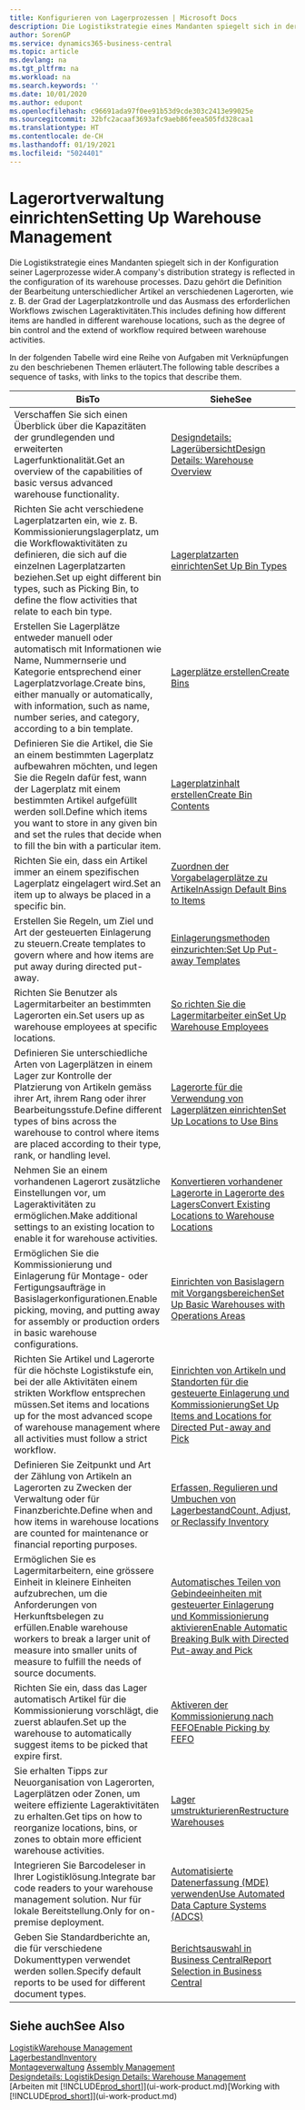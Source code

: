 ```yaml
---
title: Konfigurieren von Lagerprozessen | Microsoft Docs
description: Die Logistikstrategie eines Mandanten spiegelt sich in der Konfiguration seiner Lagerprozesse wider. Dazu gehört die Definition der Bearbeitung unterschiedlicher Artikel an verschiedenen Lagerorten, wie z. B. der Grad der Lagerplatzkontrolle und das Ausmass des erforderlichen Workflows zwischen Lageraktivitäten.
author: SorenGP
ms.service: dynamics365-business-central
ms.topic: article
ms.devlang: na
ms.tgt_pltfrm: na
ms.workload: na
ms.search.keywords: ''
ms.date: 10/01/2020
ms.author: edupont
ms.openlocfilehash: c96691ada97f0ee91b53d9cde303c2413e99025e
ms.sourcegitcommit: 32bfc2acaaf3693afc9aeb86feea505fd328caa1
ms.translationtype: HT
ms.contentlocale: de-CH
ms.lasthandoff: 01/19/2021
ms.locfileid: "5024401"
---
```

# <a name="setting-up-warehouse-management"></a><span data-ttu-id="cc704-104">Lagerortverwaltung einrichten</span><span class="sxs-lookup"><span data-stu-id="cc704-104">Setting Up Warehouse Management</span></span>
<span data-ttu-id="cc704-105">Die Logistikstrategie eines Mandanten spiegelt sich in der Konfiguration seiner Lagerprozesse wider.</span><span class="sxs-lookup"><span data-stu-id="cc704-105">A company's distribution strategy is reflected in the configuration of its warehouse processes.</span></span> <span data-ttu-id="cc704-106">Dazu gehört die Definition der Bearbeitung unterschiedlicher Artikel an verschiedenen Lagerorten, wie z. B. der Grad der Lagerplatzkontrolle und das Ausmass des erforderlichen Workflows zwischen Lageraktivitäten.</span><span class="sxs-lookup"><span data-stu-id="cc704-106">This includes defining how different items are handled in different warehouse locations, such as the degree of bin control and the extend of workflow required between warehouse activities.</span></span>  

 <span data-ttu-id="cc704-107">In der folgenden Tabelle wird eine Reihe von Aufgaben mit Verknüpfungen zu den beschriebenen Themen erläutert.</span><span class="sxs-lookup"><span data-stu-id="cc704-107">The following table describes a sequence of tasks, with links to the topics that describe them.</span></span>   

|<span data-ttu-id="cc704-108">**Bis**</span><span class="sxs-lookup"><span data-stu-id="cc704-108">**To**</span></span>|<span data-ttu-id="cc704-109">**Siehe**</span><span class="sxs-lookup"><span data-stu-id="cc704-109">**See**</span></span>|  
|------------|-------------|  
|<span data-ttu-id="cc704-110">Verschaffen Sie sich einen Überblick über die Kapazitäten der grundlegenden und erweiterten Lagerfunktionalität.</span><span class="sxs-lookup"><span data-stu-id="cc704-110">Get an overview of the capabilities of basic versus advanced warehouse functionality.</span></span>|[<span data-ttu-id="cc704-111">Designdetails: Lagerübersicht</span><span class="sxs-lookup"><span data-stu-id="cc704-111">Design Details: Warehouse Overview</span></span>](design-details-warehouse-overview.md)|  
|<span data-ttu-id="cc704-112">Richten Sie acht verschiedene Lagerplatzarten ein, wie z. B. Kommissionierungslagerplatz, um die Workflowaktivitäten zu definieren, die sich auf die einzelnen Lagerplatzarten beziehen.</span><span class="sxs-lookup"><span data-stu-id="cc704-112">Set up eight different bin types, such as Picking Bin, to define the flow activities that relate to each bin type.</span></span>|[<span data-ttu-id="cc704-113">Lagerplatzarten einrichten</span><span class="sxs-lookup"><span data-stu-id="cc704-113">Set Up Bin Types</span></span>](warehouse-how-to-set-up-bin-types.md)|  
|<span data-ttu-id="cc704-114">Erstellen Sie Lagerplätze entweder manuell oder automatisch mit Informationen wie Name, Nummernserie und Kategorie entsprechend einer Lagerplatzvorlage.</span><span class="sxs-lookup"><span data-stu-id="cc704-114">Create bins, either manually or automatically, with information, such as name, number series, and category, according to a bin template.</span></span>|[<span data-ttu-id="cc704-115">Lagerplätze erstellen</span><span class="sxs-lookup"><span data-stu-id="cc704-115">Create Bins</span></span>](warehouse-how-to-create-individual-bins.md)|  
|<span data-ttu-id="cc704-116">Definieren Sie die Artikel, die Sie an einem bestimmten Lagerplatz aufbewahren möchten, und legen Sie die Regeln dafür fest, wann der Lagerplatz mit einem bestimmten Artikel aufgefüllt werden soll.</span><span class="sxs-lookup"><span data-stu-id="cc704-116">Define which items you want to store in any given bin and set the rules that decide when to fill the bin with a particular item.</span></span>|[<span data-ttu-id="cc704-117">Lagerplatzinhalt erstellen</span><span class="sxs-lookup"><span data-stu-id="cc704-117">Create Bin Contents</span></span>](warehouse-how-to-set-up-bin-contents.md)|  
|<span data-ttu-id="cc704-118">Richten Sie ein, dass ein Artikel immer an einem spezifischen Lagerplatz eingelagert wird.</span><span class="sxs-lookup"><span data-stu-id="cc704-118">Set an item up to always be placed in a specific bin.</span></span>|[<span data-ttu-id="cc704-119">Zuordnen der Vorgabelagerplätze zu Artikeln</span><span class="sxs-lookup"><span data-stu-id="cc704-119">Assign Default Bins to Items</span></span>](warehouse-how-to-assign-default-bins-to-items.md)|
|<span data-ttu-id="cc704-120">Erstellen Sie Regeln, um Ziel und Art der gesteuerten Einlagerung zu steuern.</span><span class="sxs-lookup"><span data-stu-id="cc704-120">Create templates to govern where and how items are put away during directed put-away.</span></span>|[<span data-ttu-id="cc704-121">Einlagerungsmethoden einzurichten:</span><span class="sxs-lookup"><span data-stu-id="cc704-121">Set Up Put-away Templates</span></span>](warehouse-how-to-set-up-put-away-templates.md)|
|<span data-ttu-id="cc704-122">Richten Sie Benutzer als Lagermitarbeiter an bestimmten Lagerorten ein.</span><span class="sxs-lookup"><span data-stu-id="cc704-122">Set users up as warehouse employees at specific locations.</span></span>|[<span data-ttu-id="cc704-123">So richten Sie die Lagermitarbeiter ein</span><span class="sxs-lookup"><span data-stu-id="cc704-123">Set Up Warehouse Employees</span></span>](warehouse-how-to-set-up-warehouse-employees.md)|
|<span data-ttu-id="cc704-124">Definieren Sie unterschiedliche Arten von Lagerplätzen in einem Lager zur Kontrolle der Platzierung von Artikeln gemäss ihrer Art, ihrem Rang oder ihrer Bearbeitungsstufe.</span><span class="sxs-lookup"><span data-stu-id="cc704-124">Define different types of bins across the warehouse to control where items are placed according to their type, rank, or handling level.</span></span>|[<span data-ttu-id="cc704-125">Lagerorte für die Verwendung von Lagerplätzen einrichten</span><span class="sxs-lookup"><span data-stu-id="cc704-125">Set Up Locations to Use Bins</span></span>](warehouse-how-to-set-up-locations-to-use-bins.md)|
|<span data-ttu-id="cc704-126">Nehmen Sie an einem vorhandenen Lagerort zusätzliche Einstellungen vor, um Lageraktivitäten zu ermöglichen.</span><span class="sxs-lookup"><span data-stu-id="cc704-126">Make additional settings to an existing location to enable it for warehouse activities.</span></span>|[<span data-ttu-id="cc704-127">Konvertieren vorhandener Lagerorte in Lagerorte des Lagers</span><span class="sxs-lookup"><span data-stu-id="cc704-127">Convert Existing Locations to Warehouse Locations</span></span>](warehouse-how-to-convert-existing-locations-to-warehouse-locations.md)|
|<span data-ttu-id="cc704-128">Ermöglichen Sie die Kommissionierung und Einlagerung für Montage- oder Fertigungsaufträge in Basislagerkonfigurationen.</span><span class="sxs-lookup"><span data-stu-id="cc704-128">Enable picking, moving, and putting away for assembly or production orders in basic warehouse configurations.</span></span>|[<span data-ttu-id="cc704-129">Einrichten von Basislagern mit Vorgangsbereichen</span><span class="sxs-lookup"><span data-stu-id="cc704-129">Set Up Basic Warehouses with Operations Areas</span></span>](warehouse-how-to-set-up-basic-warehouses-with-operations-areas.md)|  
|<span data-ttu-id="cc704-130">Richten Sie Artikel und Lagerorte für die höchste Logistikstufe ein, bei der alle Aktivitäten einem strikten Workflow entsprechen müssen.</span><span class="sxs-lookup"><span data-stu-id="cc704-130">Set items and locations up for the most advanced scope of warehouse management where all activities must follow a strict workflow.</span></span>|[<span data-ttu-id="cc704-131">Einrichten von Artikeln und Standorten für die gesteuerte Einlagerung und Kommissionierung</span><span class="sxs-lookup"><span data-stu-id="cc704-131">Set Up Items and Locations for Directed Put-away and Pick</span></span>](warehouse-how-to-set-up-items-for-directed-put-away-and-pick.md)|  
|<span data-ttu-id="cc704-132">Definieren Sie Zeitpunkt und Art der Zählung von Artikeln an Lagerorten zu Zwecken der Verwaltung oder für Finanzberichte.</span><span class="sxs-lookup"><span data-stu-id="cc704-132">Define when and how items in warehouse locations are counted for maintenance or financial reporting purposes.</span></span>|[<span data-ttu-id="cc704-133">Erfassen, Regulieren und Umbuchen von Lagerbestand</span><span class="sxs-lookup"><span data-stu-id="cc704-133">Count, Adjust, or Reclassify Inventory</span></span>](inventory-how-count-adjust-reclassify.md)|
|<span data-ttu-id="cc704-134">Ermöglichen Sie es Lagermitarbeitern, eine grössere Einheit in kleinere Einheiten aufzubrechen, um die Anforderungen von Herkunftsbelegen zu erfüllen.</span><span class="sxs-lookup"><span data-stu-id="cc704-134">Enable warehouse workers to break a larger unit of measure into smaller units of measure to fulfill the needs of source documents.</span></span>|[<span data-ttu-id="cc704-135">Automatisches Teilen von Gebindeeinheiten mit gesteuerter Einlagerung und Kommissionierung aktivieren</span><span class="sxs-lookup"><span data-stu-id="cc704-135">Enable Automatic Breaking Bulk with Directed Put-away and Pick</span></span>](warehouse-enable-automatic-breaking-bulk-with-directed-put-away-and-pick.md)|  
|<span data-ttu-id="cc704-136">Richten Sie ein, dass das Lager automatisch Artikel für die Kommissionierung vorschlägt, die zuerst ablaufen.</span><span class="sxs-lookup"><span data-stu-id="cc704-136">Set up the warehouse to automatically suggest items to be picked that expire first.</span></span>|[<span data-ttu-id="cc704-137">Aktiveren der Kommissionierung nach FEFO</span><span class="sxs-lookup"><span data-stu-id="cc704-137">Enable Picking by FEFO</span></span>](warehouse-picking-by-fefo.md)|
|<span data-ttu-id="cc704-138">Sie erhalten Tipps zur Neuorganisation von Lagerorten, Lagerplätzen oder Zonen, um weitere effiziente Lageraktivitäten zu erhalten.</span><span class="sxs-lookup"><span data-stu-id="cc704-138">Get tips on how to reorganize locations, bins, or zones to obtain more efficient warehouse activities.</span></span>|[<span data-ttu-id="cc704-139">Lager umstrukturieren</span><span class="sxs-lookup"><span data-stu-id="cc704-139">Restructure Warehouses</span></span>](warehouse-how-to-restructure-warehouses.md)|
|<span data-ttu-id="cc704-140">Integrieren Sie Barcodeleser in Ihrer Logistiklösung.</span><span class="sxs-lookup"><span data-stu-id="cc704-140">Integrate bar code readers to your warehouse management solution.</span></span> <span data-ttu-id="cc704-141">Nur für lokale Bereitstellung.</span><span class="sxs-lookup"><span data-stu-id="cc704-141">Only for on-premise deployment.</span></span>|[<span data-ttu-id="cc704-142">Automatisierte Datenerfassung (MDE) verwenden</span><span class="sxs-lookup"><span data-stu-id="cc704-142">Use Automated Data Capture Systems (ADCS)</span></span>](warehouse-use-automated-data-capture-systems-adcs.md)|
|<span data-ttu-id="cc704-143">Geben Sie Standardberichte an, die für verschiedene Dokumenttypen verwendet werden sollen.</span><span class="sxs-lookup"><span data-stu-id="cc704-143">Specify default reports to be used for different document types.</span></span>|[<span data-ttu-id="cc704-144">Berichtsauswahl in Business Central</span><span class="sxs-lookup"><span data-stu-id="cc704-144">Report Selection in Business Central</span></span>](across-report-selections.md)|

## <a name="see-also"></a><span data-ttu-id="cc704-145">Siehe auch</span><span class="sxs-lookup"><span data-stu-id="cc704-145">See Also</span></span>  
[<span data-ttu-id="cc704-146">Logistik</span><span class="sxs-lookup"><span data-stu-id="cc704-146">Warehouse Management</span></span>](warehouse-manage-warehouse.md)  
[<span data-ttu-id="cc704-147">Lagerbestand</span><span class="sxs-lookup"><span data-stu-id="cc704-147">Inventory</span></span>](inventory-manage-inventory.md)  
<span data-ttu-id="cc704-148">[Montageverwaltung](assembly-assemble-items.md)  </span><span class="sxs-lookup"><span data-stu-id="cc704-148">[Assembly Management](assembly-assemble-items.md)  </span></span>  
[<span data-ttu-id="cc704-149">Designdetails: Logistik</span><span class="sxs-lookup"><span data-stu-id="cc704-149">Design Details: Warehouse Management</span></span>](design-details-warehouse-management.md)  
<span data-ttu-id="cc704-150">[Arbeiten mit [!INCLUDE[prod_short](includes/prod_short.md)]](ui-work-product.md)</span><span class="sxs-lookup"><span data-stu-id="cc704-150">[Working with [!INCLUDE[prod_short](includes/prod_short.md)]](ui-work-product.md)</span></span>
